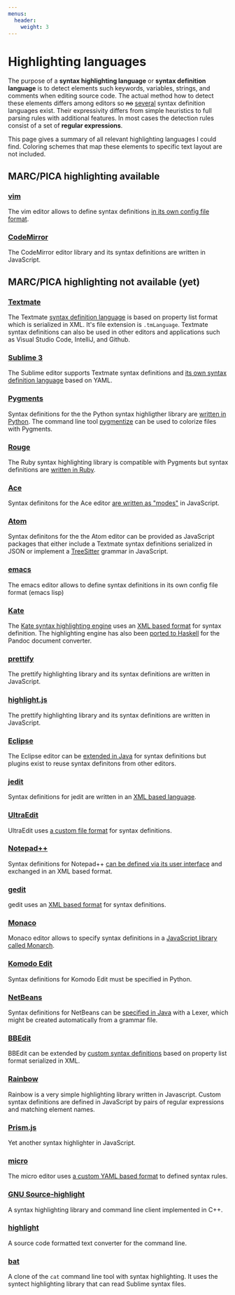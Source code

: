 ```yaml
---
menus:
  header:
    weight: 3
---
```


# Highlighting languages

The purpose of a **syntax highlighting language** or **syntax definition
language** is to detect elements such keywords, variables, strings, and
comments when editing source code. The actual method how to detect these
elements differs among editors so ~~no~~ [several](https://xkcd.com/927/)
syntax definition languages exist. Their expressivity differs from simple
heuristics to full parsing rules with additional features. In most cases the
detection rules consist of a set of **regular expressions**.

This page gives a summary of all relevant highlighting languages I could find.
Coloring schemes that map these elements to specific text layout are not
included.

## MARC/PICA highlighting available

### [vim](vim/)

The vim editor allows to define syntax definitions [in its own config file
format](http://vim.wikia.com/wiki/Creating_your_own_syntax_files).

### [CodeMirror](codemirror/)

The CodeMirror editor library and its syntax definitions are written in JavaScript.

## MARC/PICA highlighting not available (yet)

### [Textmate]

The Textmate [syntax definition language](https://macromates.com/manual/en/language_grammars)
is based on property list format which is serialized in XML. It's file extension
is `.tmLanguage`. Textmate syntax definitions can also be used in other editors
and applications such as Visual Studio Code, IntelliJ, and Github. 

### [Sublime 3]

The Sublime editor supports Textmate syntax definitions and [its own syntax
definition language](https://www.sublimetext.com/docs/3/syntax.html) based on
YAML.

### [Pygments]

Syntax definitions for the the Python syntax highligther library are [written
in Python](http://pygments.org/docs/lexerdevelopment/). The command line tool
[pygmentize](http://pygments.org/docs/cmdline/) can be used to colorize files
with Pygments.

### [Rouge]

The Ruby syntax highlighting library is compatible with Pygments but syntax
definitions are [written in Ruby](https://github.com/jneen/rouge#using-the-lexer-dsl).

### [Ace]

Syntax definitons for the Ace editor [are written as
"modes"](https://github.com/ajaxorg/ace/wiki/Creating-or-Extending-an-Edit-Mode)
in JavaScript.

### [Atom]

Syntax definitons for the the Atom editor can be provided as JavaScript
packages that either include a Textmate syntax definitions serialized in JSON
or implement a [TreeSitter] grammar in JavaScript.

[TreeSitter]: https://tree-sitter.github.io/tree-sitter/


### [emacs]

The emacs editor allows to define syntax definitions in its own config file format (emacs lisp)

### [Kate]

The [Kate syntax highlighting engine](https://github.com/KDE/syntax-highlighting) uses an
[XML based format](https://docs.kde.org/stable5/en/applications/katepart/highlight.html)
for syntax definition. The highlighting engine has also been
[ported to Haskell](https://github.com/jgm/skylighting) for the Pandoc document converter.

### [prettify]

The prettify highlighting library and its syntax definitions are written in JavaScript.

### [highlight.js]

The prettify highlighting library and its syntax definitions are written in JavaScript.

### [Eclipse]

The Eclipse editor can be [extended in
Java](https://wiki.eclipse.org/FAQ_How_do_I_provide_syntax_coloring_in_an_editor%3F)
for syntax definitions but plugins exist to reuse syntax definitons from other editors.

### [jedit]

Syntax definitions for jedit are written in an [XML based
language](http://www.jedit.org/users-guide/writing-modes-part.html).

### [UltraEdit]

UltraEdit uses
[a custom file format](https://www.ultraedit.com/downloads/extras/wordfiles.html)
for syntax definitions.

### [Notepad++]

Syntax definitions for Notepad++ [can be defined via its user
interface](http://docs.notepad-plus-plus.org/index.php/User_Defined_Languages)
and exchanged in an XML based format.

### [gedit]

gedit uses an [XML based
format](https://developer.gnome.org/gtksourceview/stable/lang-reference.html)
for syntax definitions.

### [Monaco]

Monaco editor allows to specify syntax definitions in a [JavaScript library
called Monarch](https://microsoft.github.io/monaco-editor/monarch.html).

### [Komodo Edit]

Syntax definitions for Komodo Edit must be specified in Python.

### [NetBeans]

Syntax definitions for NetBeans can be
[specified in Java](http://wiki.netbeans.org/How_to_create_support_for_a_new_language)
with a Lexer, which might be created automatically from a grammar file.

### [BBEdit]

BBEdit can be extended by [custom syntax definitions](https://www.barebones.com/support/develop/clm.html)
based on property list format serialized in XML.

### [Rainbow]

Rainbow is a very simple highlighting library written in Javascript. Custom
syntax definitions are defined in JavaScript by pairs of regular expressions
and matching element names.

### [Prism.js]

Yet another syntax highlighter in JavaScript.

### [micro]

The micro editor uses [a custom YAML based format](https://github.com/zyedidia/micro/blob/master/runtime/help/colors.md#syntax-files) to defined syntax rules.

### [GNU Source-highlight]

A syntax highlighting library and command line client implemented in C++.

### [highlight]

A source code formatted text converter for the command line.

### [bat]

A clone of the `cat` command line tool with syntax highlighting. It uses the
syntect highlighting library that can read Sublime syntax files.

[bat]: https://github.com/sharkdp/bat
[highlight]: https://github.com/tajmone/highlight
[GNU Source-highlight]: https://www.gnu.org/software/src-highlite/
[micro]: https://micro-editor.github.io/
[Prism.js]: http://prismjs.com/
[Rainbow]: https://craig.is/making/rainbows
[Monaco]: https://microsoft.github.io/monaco-editor/
[BBEdit]: http://www.barebones.com/products/bbedit
[NetBeans]: https://netbeans.apache.org/
[Textmate]: https://macromates.com/
[Sublime 3]: https://www.sublimetext.com/
[Ace]: https://ace.c9.io/
[Atom]: https://atom.io/
[Rouge]: https://github.com/jneen/rouge
[Pygments]: http://pygments.org/
[vim]: https://www.vim.org/
[Kate]: https://kate-editor.org/
[emacs]: https://www.gnu.org/software/emacs/
[prettify]: https://github.com/google/code-prettify
[highlight.js]: https://highlightjs.org/
[jedit]: http://www.jedit.org/
[Ultraedit]: https://www.ultraedit.com/
[Notepad++]: https://notepad-plus-plus.org/
[gedit]: https://projects.gnome.org/gedit/
[Komodo Edit]: http://www.activestate.com/komodo-edit
[Eclipse]: https://www.eclipse.org/
